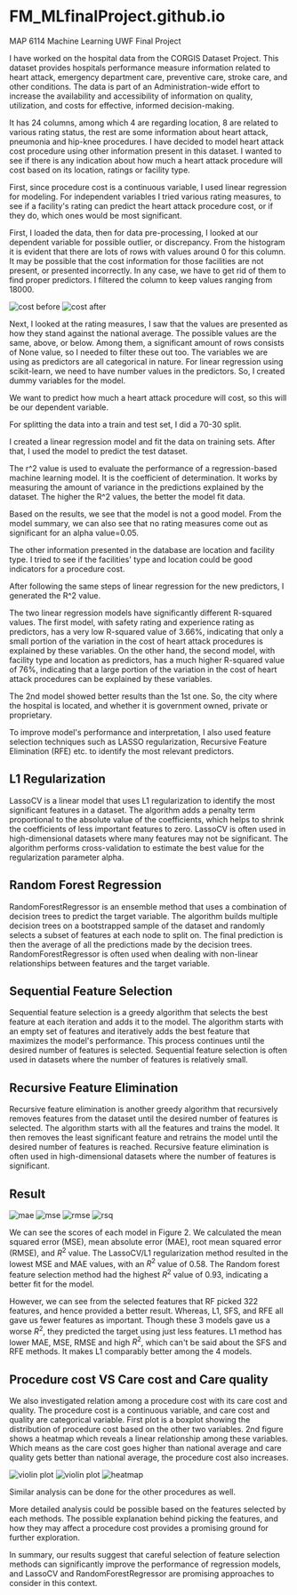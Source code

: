 # FM_MLfinalProject.github.io
MAP 6114 Machine Learning UWF Final Project

I have worked on the hospital data from the CORGIS Dataset Project. This dataset provides hospitals performance measure information related to heart attack, emergency department care, preventive care, stroke care, and other conditions. The data is part of an Administration-wide effort to increase the availability and accessibility of information on quality, utilization, and costs for effective, informed decision-making.
 
It has 24 columns, among which 4 are regarding location, 8 are related to various rating status, the rest are some information about heart attack, pneumonia and hip-knee procedures.
I have decided to model heart attack cost procedure using other information present in this dataset. I wanted to see if there is any indication about how much a heart attack procedure will cost based on its location,  ratings or facility type.
 
First, since procedure cost is a continuous variable, I used linear regression for modeling. For independent variables I tried various rating measures, to see if a facility's rating can predict the heart attack procedure cost, or if they do, which ones would be most significant.
 
First, I loaded the data, then for data pre-processing, I looked at our dependent variable for possible outlier, or discrepancy. From the histogram it is evident that there are lots of rows with values around 0 for this column. It may be possible that the cost information for those facilities are not present, or presented incorrectly. In any case, we have to get rid of them to find proper predictors.
I filtered the column to keep values ranging from 18000.

![cost before](viz/costa.png)
![cost after](viz/costb.png)

Next, I looked at the rating measures, I saw that the values are presented as how they stand against the national average. The possible values are the same, above, or below. Among them, a significant amount of rows consists of None value, so I needed to filter these out too.
The variables we are using as predictors are all categorical in nature. For linear regression using scikit-learn, we need to have number values in the predictors. So, I created dummy variables for the model.
 
We want to predict how much a heart attack procedure will cost, so this will be our dependent variable.
 
For splitting the data into a train and test set, I did a 70-30 split.
 
I created a linear regression model and fit the data on training sets. After that, I used the model to predict the test dataset.
 
The r^2 value is used to evaluate the performance of a regression-based machine learning model. It is the coefficient of determination. It works by measuring the amount of variance in the predictions explained by the dataset. The higher the R^2 values, the better the model fit data.



Based on the results, we see that the model is not a good model. From the model summary, we can also see that no rating measures come out as significant for an alpha value=0.05.
 
The other information presented in the database are location and facility type. I tried to see if the facilities' type and location could be good indicators for a procedure cost.
 
After following the same steps of linear regression for the new predictors, I generated the R^2 value.
 
The two linear regression models have significantly different R-squared values. The first model, with safety rating and experience rating as predictors, has a very low R-squared value of 3.66%, indicating that only a small portion of the variation in the cost of heart attack procedures is explained by these variables. On the other hand, the second model, with facility type and location as predictors, has a much higher R-squared value of 76%, indicating that a large portion of the variation in the cost of heart attack procedures can be explained by these variables.
 
The 2nd model showed better results than the 1st one. So, the city where the hospital is located, and whether it is government owned, private or proprietary.

To improve model's performance and interpretation, I also used feature selection techniques such as LASSO regularization, Recursive Feature Elimination (RFE) etc. to identify the most relevant predictors.

## L1 Regularization
LassoCV is a linear model that uses L1 regularization to identify the most significant features in a dataset. The algorithm adds a penalty term proportional to the absolute value of the coefficients, which helps to shrink the coefficients of less important features to zero. LassoCV is often used in high-dimensional datasets where many features may not be significant. The algorithm performs cross-validation to estimate the best value for the regularization parameter alpha.

## Random Forest Regression
RandomForestRegressor is an ensemble method that uses a combination of decision trees to predict the target variable. The algorithm builds multiple decision trees on a bootstrapped sample of the dataset and randomly selects a subset of features at each node to split on. The final prediction is then the average of all the predictions made by the decision trees. RandomForestRegressor is often used when dealing with non-linear relationships between features and the target variable.

## Sequential Feature Selection
Sequential feature selection is a greedy algorithm that selects the best feature at each iteration and adds it to the model. The algorithm starts with an empty set of features and iteratively adds the best feature that maximizes the model's performance. This process continues until the desired number of features is selected. Sequential feature selection is often used in datasets where the number of features is relatively small.

## Recursive Feature Elimination
Recursive feature elimination is another greedy algorithm that recursively removes features from the dataset until the desired number of features is selected. The algorithm starts with all the features and trains the model. It then removes the least significant feature and retrains the model until the desired number of features is reached. Recursive feature elimination is often used in high-dimensional datasets where the number of features is significant.
 
## Result
![mae](viz/mae.png)
![mse](viz/mse.png)
![rmse](viz/rmse.png)
![rsq](viz/rsq.png)

We can see the scores of each model in Figure 2. We calculated the mean squared error (MSE), mean absolute error (MAE), root mean squared error (RMSE), and $R^2$ value. The LassoCV/L1 regularization method resulted in the lowest MSE and MAE values, with an $R^2$ value of 0.58. The Random forest feature selection method had the highest $R^2$ value of 0.93, indicating a better fit for the model.

However, we can see from the selected features that RF  picked 322 features, and hence provided a better result. Whereas, L1, SFS, and RFE all gave us fewer features as important. Though these 3 models gave us a worse $R^2$, they predicted the target using just less features. L1 method has lower MAE, MSE, RMSE and high $R^2$, which can't be said about the SFS and RFE methods. It makes L1 comparably better among the 4 models.

## Procedure cost VS Care cost and Care quality
We also investigated relation among a procedure cost with its care cost and quality. The procedure cost is a continuous variable, and care cost and quality are categorical variable. First plot is a boxplot showing the distribution of procedure cost based on the other two variables. 2nd figure shows a heatmap which reveals a linear relationship among these variables. Which means as the care cost goes higher than national average and care quality gets better than national average, the procedure cost also increases.

![violin plot](viz/vio.png)
![violin plot](viz/vio.png)
![heatmap](viz/heat.png)

Similar analysis can be done for the other procedures as well.

More detailed analysis could be possible based on the features selected by each methods. The possible explanation behind picking the features, and how they may affect a procedure cost provides a promising ground for further exploration.

In summary, our results suggest that careful selection of feature selection methods can significantly improve the performance of regression models, and LassoCV and RandomForestRegressor are promising approaches to consider in this context.
